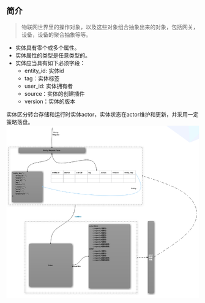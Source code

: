 ## 简介

> 物联网世界里的操作对象，以及这些对象组合抽象出来的对象，包括网关，设备，设备的聚合抽象等等。


- 实体具有零个或多个属性。
- 实体属性的类型是任意类型的。
- 实体应当具有如下必须字段：
    - entity_id: 实体id
    - tag：实体标签
    - user_id: 实体拥有者
    - source：实体的创建插件
    - version：实体的版本




实体区分转台存储和运行时实体actor，实体状态在actor维护和更新，并采用一定策略落盘。
![entity-store](../images/entity-store.png)



















